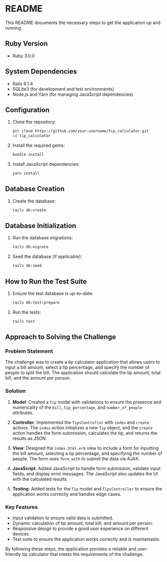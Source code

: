 # README

This README documents the necessary steps to get the application up and running.

## Ruby Version

- Ruby 3.0.0

## System Dependencies

- Rails 6.1.4
- SQLite3 (for development and test environments)
- Node.js and Yarn (for managing JavaScript dependencies)

## Configuration

1. Clone the repository:

   ```sh
   git clone https://github.com/your-username/tip_calculator.git
   cd tip_calculator
   ```

2. Install the required gems:

   ```sh
   bundle install
   ```

3. Install JavaScript dependencies:
   ```sh
   yarn install
   ```

## Database Creation

1. Create the database:
   ```sh
   rails db:create
   ```

## Database Initialization

1. Run the database migrations:

   ```sh
   rails db:migrate
   ```

2. Seed the database (if applicable):
   ```sh
   rails db:seed
   ```

## How to Run the Test Suite

1. Ensure the test database is up-to-date:

   ```sh
   rails db:test:prepare
   ```

2. Run the tests:
   ```sh
   rails test
   ```

## Approach to Solving the Challenge

### Problem Statement

The challenge was to create a tip calculator application that allows users to input a bill amount, select a tip percentage, and specify the number of people to split the bill. The application should calculate the tip amount, total bill, and the amount per person.

### Solution

1. **Model**: Created a `Tip` model with validations to ensure the presence and numericality of the `bill`, `tip_percentage`, and `number_of_people` attributes.

2. **Controller**: Implemented the `TipsController` with `index` and `create` actions. The `index` action initializes a new `Tip` object, and the `create` action handles the form submission, calculates the tip, and returns the results as JSON.

3. **View**: Designed the `index.html.erb` view to include a form for inputting the bill amount, selecting a tip percentage, and specifying the number of people. The form uses `form_with` to submit the data via AJAX.

4. **JavaScript**: Added JavaScript to handle form submission, validate input fields, and display error messages. The JavaScript also updates the UI with the calculated results.

5. **Testing**: Added tests for the `Tip` model and `TipsController` to ensure the application works correctly and handles edge cases.

### Key Features

- Input validation to ensure valid data is submitted.
- Dynamic calculation of tip amount, total bill, and amount per person.
- Responsive design to provide a good user experience on different devices.
- Test suite to ensure the application works correctly and is maintainable.

By following these steps, the application provides a reliable and user-friendly tip calculator that meets the requirements of the challenge.
